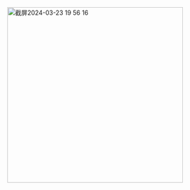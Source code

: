 <img width="402" alt="截屏2024-03-23 19 56 16" src="https://github.com/xkong-study/reggie_delivery_note/assets/100473178/58d48fa9-91de-4e78-8107-03daf9511525">

